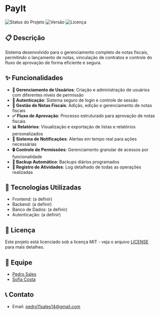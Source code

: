 # PayIt

![Status do Projeto](https://img.shields.io/badge/status-em%20desenvolvimento-yellow)
![Versão](https://img.shields.io/badge/versão-0.1.0-blue)
![Licença](https://img.shields.io/badge/licença-MIT-green)

## 📋 Descrição

Sistema desenvolvido para o gerenciamento completo de notas fiscais, permitindo o lançamento de notas, vinculação de contratos e controle do fluxo de aprovação de forma eficiente e segura.

## ✨ Funcionalidades

- **👥 Gerenciamento de Usuários**: Criação e administração de usuários com diferentes níveis de permissão
- **🔐 Autenticação**: Sistema seguro de login e controle de sessão
- **📄 Gestão de Notas Fiscais**: Adição, edição e gerenciamento de notas fiscais
- **✅ Fluxo de Aprovação**: Processo estruturado para aprovação de notas fiscais
- **📊 Relatórios**: Visualização e exportação de listas e relatórios personalizados
- **🔔 Sistema de Notificações**: Alertas em tempo real para ações necessárias
- **🔒 Controle de Permissões**: Gerenciamento granular de acessos por funcionalidade
- **💾 Backup Automático**: Backups diários programados
- **📝 Registro de Atividades**: Log detalhado de todas as operações realizadas

## 🔧 Tecnologias Utilizadas

- Frontend: (a definir)
- Backend: (a definir)
- Banco de Dados: (a definir)
- Autenticação: (a definir)

## 📄 Licença

Este projeto está licenciado sob a licença MIT - veja o arquivo [LICENSE](LICENSE) para mais detalhes.

## 👥 Equipe

- [Pedro Sales](https://github.com/PedroMaxis)
- [Sofia Costa](https://github.com/costa-sofia/)

## 📞 Contato

- Email: pedro11sales14@gmail.com
